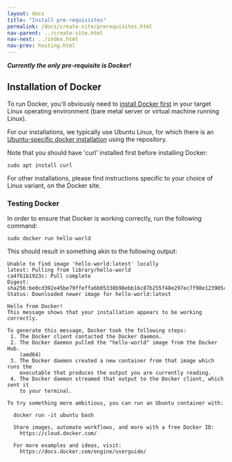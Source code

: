 ```yaml
---
layout: docs
title: "Install pre-requisistes"
permalink: /docs/create-site/prerequisites.html
nav-parent: ../create-site.html
nav-next: ../index.html
nav-prev: hosting.html
---
```


***Currently the only pre-requisite is Docker!***

## Installation of Docker

To run Docker, you'll obviously need to [install Docker first](https://docs.docker.com/engine/installation/) in your target Linux operating environment (bare metal server or virtual machine running Linux).

For our installations, we typically use Ubuntu Linux, for which there is an [Ubuntu-specific docker installation](https://docs.docker.com/engine/installation/linux/docker-ce/ubuntu/#install-using-the-repository) using the repository.

Note that you should have 'curl' installed first before installing Docker:

```
sudo apt install curl
```

For other installations, please find instructions specific to your choice of Linux variant, on the Docker site.

### Testing Docker

In order to ensure that Docker is working correctly, run the following command:

```
sudo docker run hello-world
```

This should result in something akin to the following output:

```
Unable to find image 'hello-world:latest' locally
latest: Pulling from library/hello-world
ca4f61b1923c: Pull complete
Digest: sha256:be0cd392e45be79ffeffa6b05338b98ebb16c87b255f48e297ec7f98e123905c
Status: Downloaded newer image for hello-world:latest

Hello from Docker!
This message shows that your installation appears to be working correctly.

To generate this message, Docker took the following steps:
 1. The Docker client contacted the Docker daemon.
 2. The Docker daemon pulled the "hello-world" image from the Docker Hub.
    (amd64)
 3. The Docker daemon created a new container from that image which runs the
    executable that produces the output you are currently reading.
 4. The Docker daemon streamed that output to the Docker client, which sent it
    to your terminal.

To try something more ambitious, you can run an Ubuntu container with:

  docker run -it ubuntu bash

  Share images, automate workflows, and more with a free Docker ID:
    https://cloud.docker.com/

  For more examples and ideas, visit:
    https://docs.docker.com/engine/userguide/
```
